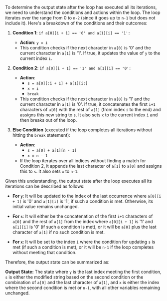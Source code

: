 To determine the output state after the loop has executed all its iterations, we need to understand the conditions and actions within the loop. The loop iterates over the range from 0 to `n-2` (since it goes up to `n-1` but does not include it). Here's a breakdown of the conditions and their outcomes:

1. **Condition 1**: `if a[0][i + 1] == '0' and a[1][i] == '1':`
   - **Action**: `y = i`
   - This condition checks if the next character in `a[0]` is '0' and the current character in `a[1]` is '1'. If true, it updates the value of `y` to the current index `i`.

2. **Condition 2**: `if a[0][i + 1] == '1' and a[1][i] == '0':`
   - **Action**: 
     - `s = a[0][:i + 1] + a[1][i:]`
     - `x = i`
     - `break`
   - This condition checks if the next character in `a[0]` is '1' and the current character in `a[1]` is '0'. If true, it concatenates the first `i+1` characters of `a[0]` with the rest of `a[1]` (from index `i` to the end) and assigns this new string to `s`. It also sets `x` to the current index `i` and then breaks out of the loop.

3. **Else Condition** (executed if the loop completes all iterations without hitting the `break` statement):
   - **Action**:
     - `s = a[0] + a[1][n - 1]`
     - `x = n - 1`
   - If the loop iterates over all indices without finding a match for Condition 2, it appends the last character of `a[1]` to `a[0]` and assigns this to `s`. It also sets `x` to `n-1`.

Given this understanding, the output state after the loop executes all its iterations can be described as follows:

- **For `y`**: It will be updated to the index of the last occurrence where `a[0][i + 1]` is '0' and `a[1][i]` is '1', if such a condition is met. Otherwise, its initial value remains unchanged.

- **For `s`**: It will either be the concatenation of the first `i+1` characters of `a[0]` and the rest of `a[1]` from the index where `a[0][i + 1]` is '1' and `a[1][i]` is '0' (if such a condition is met), or it will be `a[0]` plus the last character of `a[1]` if no such condition is met.

- **For `x`**: It will be set to the index `i` where the condition for updating `s` is met (if such a condition is met), or it will be `n-1` if the loop completes without meeting that condition.

Therefore, the output state can be summarized as:

**Output State:** The state where `y` is the last index meeting the first condition, `s` is either the modified string based on the second condition or the combination of `a[0]` and the last character of `a[1]`, and `x` is either the index where the second condition is met or `n-1`, with all other variables remaining unchanged.